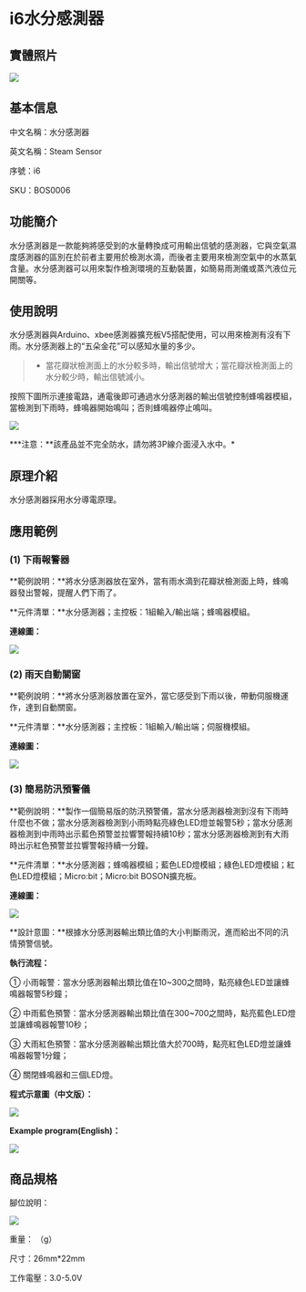 # i6水分感測器

## 實體照片

![](../.gitbook/assets/boson-shui-fen-chuan-gan-qi-shi-wu-tu-pian.jpg)

## 基本信息

中文名稱：水分感測器

英文名稱：Steam Sensor

序號：i6

SKU：BOS0006

## 功能簡介

水分感測器是一款能夠將感受到的水量轉換成可用輸出信號的感測器，它與空氣濕度感測器的區別在於前者主要用於檢測水滴，而後者主要用來檢測空氣中的水蒸氣含量。水分感測器可以用來製作檢測環境的互動裝置，如簡易雨測儀或蒸汽液位元開關等。

## 使用說明

水分感測器與Arduino、xbee感測器擴充板V5搭配使用，可以用來檢測有沒有下雨。水分感測器上的“五朵金花”可以感知水量的多少。

> * 當花瓣狀檢測面上的水分較多時，輸出信號增大；當花瓣狀檢測面上的水分較少時，輸出信號減小。

按照下圖所示連接電路，通電後即可通過水分感測器的輸出信號控制蜂鳴器模組，當檢測到下雨時，蜂鳴器開始鳴叫；否則蜂鳴器停止鳴叫。

![](../.gitbook/assets/boson-shui-fen-chuan-gan-qi-shi-yong-shuo-ming.png)

**\*注意：**該產品並不完全防水，請勿將3P線介面浸入水中。\*

## 原理介紹

水分感測器採用水分導電原理。

## 應用範例

### \(1\) 下雨報警器

**範例說明：**將水分感測器放在室外，當有雨水滴到花瓣狀檢測面上時，蜂鳴器發出警報，提醒人們下雨了。

**元件清單：**水分感測器；主控板：1組輸入/輸出端；蜂鳴器模組。

**連線圖：**

![](../.gitbook/assets/boson-shui-fen-chuan-gan-qi-ying-yong-yang-li-1-lian-xian-tu.png)

### \(2\) 雨天自動關窗

**範例說明：**將水分感測器放置在室外，當它感受到下雨以後，帶動伺服機運作，達到自動關窗。

**元件清單：**水分感測器；主控板：1組輸入/輸出端；伺服機模組。

**連線圖：**

![](../.gitbook/assets/boson-shui-fen-chuan-gan-qi-ying-yong-yang-li-2-lian-xian-tu.png)

### \(3\) 簡易防汛預警儀

**範例說明：**製作一個簡易版的防汛預警儀，當水分感測器檢測到沒有下雨時什麼也不做；當水分感測器檢測到小雨時點亮綠色LED燈並報警5秒；當水分感測器檢測到中雨時出示藍色預警並拉響警報持續10秒；當水分感測器檢測到有大雨時出示紅色預警並拉響警報持續一分鐘。

**元件清單：**水分感測器；蜂鳴器模組；藍色LED燈模組；綠色LED燈模組；紅色LED燈模組；Micro:bit；Micro:bit BOSON擴充板。

**連線圖：**

![](../.gitbook/assets/boson-shui-fen-chuan-gan-qi-ying-yong-yang-li-3-lian-xian-tu.png)

**設計意圖：**根據水分感測器輸出類比值的大小判斷雨況，進而給出不同的汛情預警信號。

**執行流程：**

① 小雨報警：當水分感測器輸出類比值在10~300之間時，點亮綠色LED並讓蜂鳴器報警5秒鐘；

② 中雨藍色預警：當水分感測器輸出類比值在300~700之間時，點亮藍色LED燈並讓蜂鳴器報警10秒；

③ 大雨紅色預警：當水分感測器輸出類比值大於700時，點亮紅色LED燈並讓蜂鳴器報警1分鐘；

④ 關閉蜂鳴器和三個LED燈。

**程式示意圖（中文版）：**

![](../.gitbook/assets/boson-shui-fen-chuan-gan-qi-ying-yong-yang-li-3-cheng-xu-shi-yi-tu-zhong-wen-ban.png)

**Example program(English)：**

![](../.gitbook/assets/boson-shui-fen-chuan-gan-qi-ying-yong-yang-li-3-cheng-xu-shi-yi-tu-ying-wen-ban.png)

## 商品規格

腳位說明：

![](../.gitbook/assets/boson-shui-fen-chuan-gan-qi-yin-jiao-shuo-ming.png)

重量： （g）

尺寸：26mm\*22mm

工作電壓：3.0-5.0V

